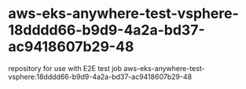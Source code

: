 # aws-eks-anywhere-test-vsphere-18dddd66-b9d9-4a2a-bd37-ac9418607b29-48
repository for use with E2E test job aws-eks-anywhere-test-vsphere:18dddd66-b9d9-4a2a-bd37-ac9418607b29-48

